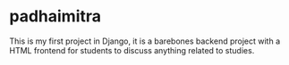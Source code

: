 # padhaimitra

This is my first project in Django, it is a barebones backend project with a HTML frontend for students to discuss anything related to studies.